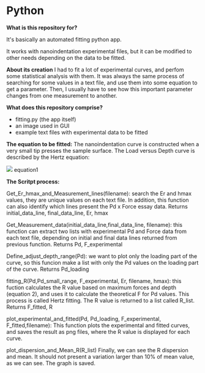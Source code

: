 # Python
 
 <b>What is this repository for?</b>

It's basically an automated fitting python app.

It works with nanoindentation experimental files, but it can be modified to other needs depending on the data to be fitted.

 <b>About its creation</b>
I had to fit a lot of experimental curves, and perfom some statistical analysis with them.
It was always the same process of searching for some values in a text file, and use them into some equation to get a parameter. Then,  I usually have to see how this important parameter changes from one measurement to another. 

 <b>What does this repository comprise?</b>

- fitting.py (the app itself)
- an image used in GUI 
- example text files with experimental data to be fitted

<b>The equation to be fitted:</b>
The nanoindentation curve is constructed when a very small tip presses the sample surface. The Load versus Depth curve is described by the Hertz equation:

<img src="https://render.githubusercontent.com/render/math?math= load = \frac{4}{3}* E_{r}*\sqrt{R*{depth}^{3}}">  equation1


<b>The Scritpt process:</b> 
 
Get_Er_hmax_and_Measurement_lines(filename):
 search the Er and hmax values, they are unique values on each text file. In addition, this function can also identify which lines present the Pd x Force           essay data.
 Returns initial_data_line, final_data_line, Er, hmax

Get_Measurement_data(initial_data_line,final_data_line, filename):
 this function can extract two lists with experimental Pd and Force data from each text file, depending on initial and final data lines returned from previous function.
 Returns Pd, F_experimental

Define_adjust_depth_range(Pd):
 we want to plot only the loading part of the curve, so this funcion make a list with only the Pd values on the loading part of the curve.
 Returns Pd_loading

fitting_R(Pd,Pd_small_range, F_experimental, Er, filename, hmax):
 this fuction calculates the R value based on maximum forces and depth (equation 2), and uses it to calculate the theoretical F for Pd values. This process is called Hertz fitting. The R value is returned to a list called R_list.
Returns F_fitted, R 
 
plot_experimental_and_fitted(Pd, Pd_loading, F_experimental, F_fitted,filename):
This function plots the experimental and fitted curves, and saves the result as png files, where the R value is displayed for each curve.

plot_dispersion_and_Mean_R(R_list)
Finally, we can see the R dispersion and mean. It should not present a variation larger than 10% of mean value, as we can see. The graph is saved.





 
 
 

 
 
 
 

